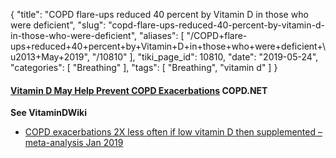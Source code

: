 {
    "title": "COPD flare-ups reduced 40 percent by Vitamin D in those who were deficient",
    "slug": "copd-flare-ups-reduced-40-percent-by-vitamin-d-in-those-who-were-deficient",
    "aliases": [
        "/COPD+flare-ups+reduced+40+percent+by+Vitamin+D+in+those+who+were+deficient+\u2013+May+2019",
        "/10810"
    ],
    "tiki_page_id": 10810,
    "date": "2019-05-24",
    "categories": [
        "Breathing"
    ],
    "tags": [
        "Breathing",
        "vitamin d"
    ]
}


#### [Vitamin D May Help Prevent COPD Exacerbations](https://copd.net/living/vitamin-d/%20) COPD.NET

 **See VitaminDWiki** 

* [COPD exacerbations 2X less often if low vitamin D then supplemented – meta-analysis Jan 2019](/posts/copd-exacerbations-2x-less-often-if-low-vitamin-d-then-supplemented-meta-analysis)